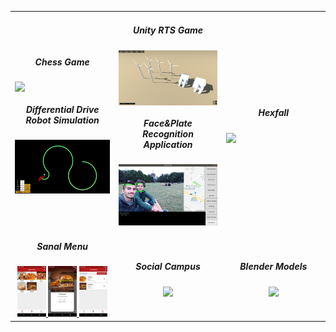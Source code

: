 <table>
	<tr>
		<td align="top" width="33%">
			<h5 align="center">Chess Game</h5>
			<div align="center">
				<a href="https://github.com/fastafaryan/chess/">
					<img src="https://github.com/fastafaryan/chess/blob/master/screenshot.png" style="display:block;" width="100%"/>
				</a>
			</div>
			<h5 align="center">Differential Drive Robot Simulation</h5>
			<div align="center">
				<a href="https://github.com/fastafaryan/DifferentialDriveSimulation/">
					<img src="https://github.com/fastafaryan/DifferentialDriveSimulation/blob/master/screenshot.png" style="display:block;" width="100%"/>
				</a>
			</div>
		</td>
		<td align="top" width="34%">
			<h5 align="center">Unity RTS Game</h5>
			<div align="center">
				<a href="https://github.com/fastafaryan/unity-rts">
					<img src="https://github.com/fastafaryan/unity-rts/blob/master/Assets/Images/screenshot.jpg" style="display:block;" width="100%"/>
				</a>
			</div>
			<h5 align="center">Face&Plate Recognition Application</h5>
			<div align="center">
				<a href="https://github.com/fastafaryan/image-processing-app">
					<img src="https://github.com/fastafaryan/image-processing-app/blob/master/app/assets/app.png" style="display:block;" width="100%"/>
				</a>
			</div>
		</td>
		<td align="top" width="33%">
			<h5 align="center">Hexfall</h5>
			<div align="center">
				<a href="https://github.com/fastafaryan/hexfall">
					<img src="https://github.com/fastafaryan/hexfall/blob/main/screenshot.jpeg" style="display:block;" width="100%"/>
				</a>
			</div>
		</td>
	</tr>
	<tr>
		<td align="top" width="33%">
			<h5 align="center">Sanal Menu</h5>
			<div align="center">
				<a href="https://github.com/fastafaryan/sanal_menu">
					<img src="https://github.com/fastafaryan/sanal_menu/blob/master/assets/screenshots/customer-menu.png" width="30%"/>
					<img src="https://github.com/fastafaryan/sanal_menu/blob/master/assets/screenshots/menu-item-popup.png" width="30%"/>
					<img src="https://github.com/fastafaryan/sanal_menu/blob/master/assets/screenshots/customer-orders.png" width="30%"/>
				</a>
			</div>
		</td>
		<td align="top" width="33%">
			<h5 align="center">Social Campus</h5>
			<div align="center">
				<a href="https://github.com/fastafaryan/socialcampus">
					<img src="https://github.com/fastafaryan/socialcampus/blob/master/Screenshots/welcome_page.png" width="100%"/>
				</a>
			</div>
		</td>
		<td align="top" width="33%">
			<h5 align="center">Blender Models</h5>
			<div align="center">
				<a href="https://github.com/fastafaryan/blender">
					<img src="https://github.com/fastafaryan/blender/blob/main/Character/Renders/Character.gif" width="100%"/>
				</a>
			</div>
		</td>
	</tr>
</table>
